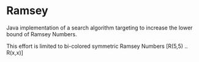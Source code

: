 Ramsey
======

Java implementation of a search algorithm targeting to increase the lower bound of Ramsey Numbers.

This effort is limited to bi-colored symmetric Ramsey Numbers [R(5,5) .. R(x,x)]
